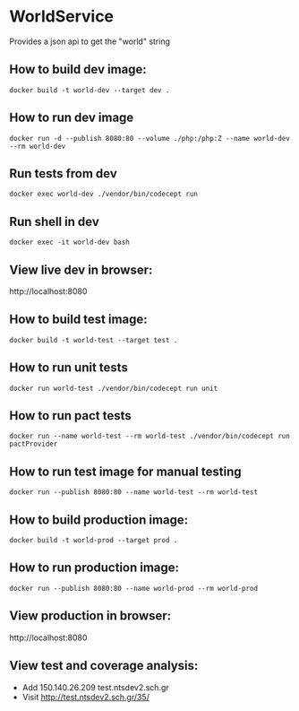 # WorldService

Provides a json api to get the "world" string

## How to build dev image:

    docker build -t world-dev --target dev .

## How to run dev image

    docker run -d --publish 8080:80 --volume ./php:/php:Z --name world-dev --rm world-dev

## Run tests from dev

    docker exec world-dev ./vendor/bin/codecept run

## Run shell in dev

    docker exec -it world-dev bash

## View live dev in browser:

http://localhost:8080

## How to build test image:

    docker build -t world-test --target test .

## How to run unit tests

    docker run world-test ./vendor/bin/codecept run unit

## How to run pact tests

    docker run --name world-test --rm world-test ./vendor/bin/codecept run pactProvider

## How to run test image for manual testing

    docker run --publish 8080:80 --name world-test --rm world-test

## How to build production image:

    docker build -t world-prod --target prod .

## How to run production image:

    docker run --publish 8080:80 --name world-prod --rm world-prod

## View production in browser:

http://localhost:8080


## View test and coverage analysis:

 - Add 150.140.26.209 test.ntsdev2.sch.gr
 - Visit http://test.ntsdev2.sch.gr/35/

